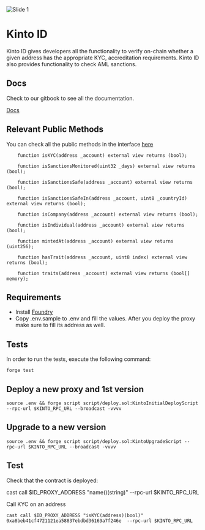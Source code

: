 ![Slide 1](https://github.com/KintoXYZ/kinto-id/assets/541599/c9345010-21c6-411c-bbf8-31a6727d8c48)

# Kinto ID
Kinto ID gives developers all the functionality to verify on-chain whether a given address has the appropriate KYC, accreditation requirements. Kinto ID also provides functionality to check AML sanctions.

## Docs

Check to our gitbook to see all the documentation.

[Docs](https://docs.kinto.xyz/developers)

## Relevant Public Methods

You can check all the public methods in the interface [here](https://github.com/KintoXYZ/kinto-id/blob/main/src/interfaces/IKintoID.sol)

```
    function isKYC(address _account) external view returns (bool);

    function isSanctionsMonitored(uint32 _days) external view returns (bool);

    function isSanctionsSafe(address _account) external view returns (bool);

    function isSanctionsSafeIn(address _account, uint8 _countryId) external view returns (bool);

    function isCompany(address _account) external view returns (bool);

    function isIndividual(address _account) external view returns (bool);

    function mintedAt(address _account) external view returns (uint256);

    function hasTrait(address _account, uint8 index) external view returns (bool);

    function traits(address _account) external view returns (bool[] memory);
```

## Requirements

- Install [Foundry](https://book.getfoundry.sh/getting-started/installation)
- Copy .env.sample to .env and fill the values. After you deploy the proxy make sure to fill its address as well.

## Tests

In order to run the tests, execute the following command:

```
forge test
```

## Deploy a new proxy and 1st version

```
source .env && forge script script/deploy.sol:KintoInitialDeployScript --rpc-url $KINTO_RPC_URL --broadcast -vvvv
```

## Upgrade to a new version

```
source .env && forge script script/deploy.sol:KintoUpgradeScript --rpc-url $KINTO_RPC_URL --broadcast -vvvv
```

## Test

Check that the contract is deployed:

cast call $ID_PROXY_ADDRESS "name()(string)" --rpc-url $KINTO_RPC_URL

Call KYC on an address

```
cast call $ID_PROXY_ADDRESS "isKYC(address)(bool)" 0xa8beb41cf4721121ea58837ebdbd36169a7f246e  --rpc-url $KINTO_RPC_URL
```
